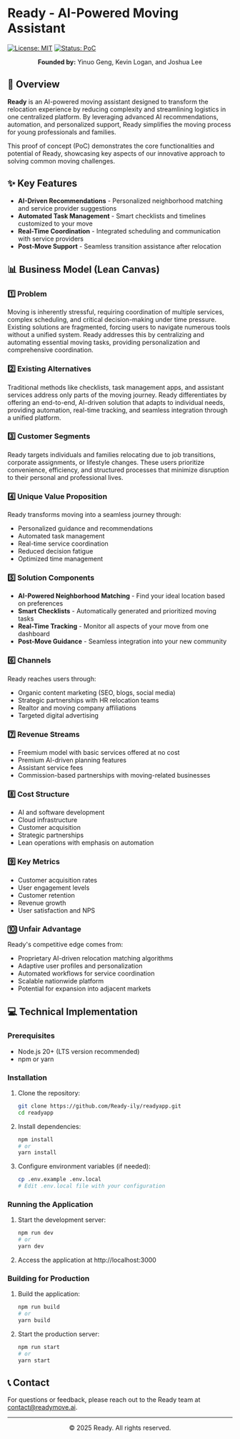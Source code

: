 <!-- # <img src="images/logo.png" alt="Ready Logo" width="60" height="60" align="center">  -->

# Ready - AI-Powered Moving Assistant

[![License: MIT](https://img.shields.io/badge/License-MIT-blue.svg)](https://opensource.org/licenses/MIT)
[![Status: PoC](https://img.shields.io/badge/Status-Proof%20of%20Concept-orange)](https://github.com/Ready-PoC)

<p align="center">
  <strong>Founded by:</strong> Yinuo Geng, Kevin Logan, and Joshua Lee
</p>

## 🚀 Overview

**Ready** is an AI-powered moving assistant designed to transform the relocation experience by reducing complexity and streamlining logistics in one centralized platform. By leveraging advanced AI recommendations, automation, and personalized support, Ready simplifies the moving process for young professionals and families.

This proof of concept (PoC) demonstrates the core functionalities and potential of Ready, showcasing key aspects of our innovative approach to solving common moving challenges.

## ✨ Key Features

- **AI-Driven Recommendations** - Personalized neighborhood matching and service provider suggestions
- **Automated Task Management** - Smart checklists and timelines customized to your move
- **Real-Time Coordination** - Integrated scheduling and communication with service providers
- **Post-Move Support** - Seamless transition assistance after relocation

## 📊 Business Model (Lean Canvas)

### 1️⃣ Problem
Moving is inherently stressful, requiring coordination of multiple services, complex scheduling, and critical decision-making under time pressure. Existing solutions are fragmented, forcing users to navigate numerous tools without a unified system. Ready addresses this by centralizing and automating essential moving tasks, providing personalization and comprehensive coordination.

### 2️⃣ Existing Alternatives
Traditional methods like checklists, task management apps, and assistant services address only parts of the moving journey. Ready differentiates by offering an end-to-end, AI-driven solution that adapts to individual needs, providing automation, real-time tracking, and seamless integration through a unified platform.

### 3️⃣ Customer Segments
Ready targets individuals and families relocating due to job transitions, corporate assignments, or lifestyle changes. These users prioritize convenience, efficiency, and structured processes that minimize disruption to their personal and professional lives.

### 4️⃣ Unique Value Proposition
Ready transforms moving into a seamless journey through:
- Personalized guidance and recommendations
- Automated task management
- Real-time service coordination
- Reduced decision fatigue
- Optimized time management

### 5️⃣ Solution Components
- **AI-Powered Neighborhood Matching** - Find your ideal location based on preferences
- **Smart Checklists** - Automatically generated and prioritized moving tasks
- **Real-Time Tracking** - Monitor all aspects of your move from one dashboard
- **Post-Move Guidance** - Seamless integration into your new community

### 6️⃣ Channels
Ready reaches users through:
- Organic content marketing (SEO, blogs, social media)
- Strategic partnerships with HR relocation teams
- Realtor and moving company affiliations
- Targeted digital advertising

### 7️⃣ Revenue Streams
- Freemium model with basic services offered at no cost
- Premium AI-driven planning features
- Assistant service fees
- Commission-based partnerships with moving-related businesses

### 8️⃣ Cost Structure
- AI and software development
- Cloud infrastructure
- Customer acquisition
- Strategic partnerships
- Lean operations with emphasis on automation

### 9️⃣ Key Metrics
- Customer acquisition rates
- User engagement levels
- Customer retention
- Revenue growth
- User satisfaction and NPS

### 🔟 Unfair Advantage
Ready's competitive edge comes from:
- Proprietary AI-driven relocation matching algorithms
- Adaptive user profiles and personalization
- Automated workflows for service coordination
- Scalable nationwide platform
- Potential for expansion into adjacent markets

## 💻 Technical Implementation

### Prerequisites

* Node.js 20+ (LTS version recommended)
* npm or yarn

### Installation

1. Clone the repository:
   ```bash
   git clone https://github.com/Ready-ily/readyapp.git
   cd readyapp
   ```

2. Install dependencies:
   ```bash
   npm install
   # or
   yarn install
   ```

3. Configure environment variables (if needed):
   ```bash
   cp .env.example .env.local
   # Edit .env.local file with your configuration
   ```

### Running the Application

1. Start the development server:
   ```bash
   npm run dev
   # or
   yarn dev
   ```

2. Access the application at http://localhost:3000

### Building for Production

1. Build the application:
   ```bash
   npm run build
   # or
   yarn build
   ```

2. Start the production server:
   ```bash
   npm run start
   # or
   yarn start
   ```

## 📞 Contact

For questions or feedback, please reach out to the Ready team at [contact@readymove.ai](mailto:contact@readymove.ai).

---

<p align="center">© 2025 Ready. All rights reserved.</p>
